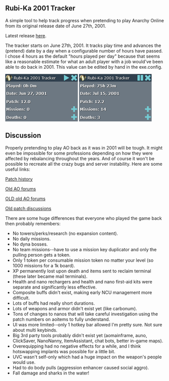 Rubi-Ka 2001 Tracker
--------------------

A simple tool to help track progress when pretending to play Anarchy Online from its original release date of June 27th, 2001.

Latest release [here](https://github.com/davghouse/RubiKa2001Tracker/releases/tag/v1.0.0).

The tracker starts on June 27th, 2001. It tracks play time and advances the (pretend) date by a day when a configurable number of hours have passed. I chose 4 hours as the default "hours played per day" because that seems like a reasonable estimate for what an adult player with a job would've been able to do back in 2001. This value can be edited by hand in the exe.config.

![Start](/Screenshots/Start.png)
![Progress](/Screenshots/Progress.png)

Discussion
-----------
Properly pretending to play AO back as it was in 2001 will be tough. It might even be impossible for some professions depending on how they were affected by rebalancing throughout the years. And of course it won't be possible to recreate all the crazy bugs and server instability. Here are some useful links:

[Patch history](https://aoitems.com/history/)

[Old AO forums](https://forums-archive.anarchy-online.com/)

[OLD old AO forums](https://forums-archive.anarchy-online.com/forumdisplay.php?241-Old-AO-Forums)

[Old patch discussions](https://forums-archive.anarchy-online.com/forumdisplay.php?190-Next-patch)

There are some huge differences that everyone who played the game back then probably remembers:
+ No towers/perks/research (no expansion content).
+ No daily missions.
+ No dyna bosses.
+ No team missions--have to use a mission key duplicator and only the pulling person gets a token.
+ Only 1 token per consumable mission token no matter your level (so 1000 missions for a 1k board).
+ XP permanently lost upon death and items sent to reclaim terminal (these later became mail terminals).
+ Health and nano rechargers and health and nano first-aid kits were separate and significantly less effective.
+ Composite buffs didn't exist, making early NCU management more difficult.
+ Lots of buffs had really short durations.
+ Lots of weapons and armor didn't exist yet (like carbonum).
+ Tons of changes to nanos that will take careful investigation using the patch numbers on aoitems to fully understand.
+ UI was more limited--only 1 hotkey bar allowed I'm pretty sure. Not sure about multi keybinds.
+ Big 3rd party tools probably didn't exist yet (aomainframe, auno, ClickSaver, NanoNanny, ItemAssistant, chat bots, better in-game maps).
+ Overequipping had no negative effects for a while, and I think hotswapping implants was possible for a little bit.
+ UVC wasn't self-only which had a huge impact on the weapon's people would use.
+ Had to do body pulls (aggression enhancer caused social aggro).
+ Fall damage and sharks in the water!
